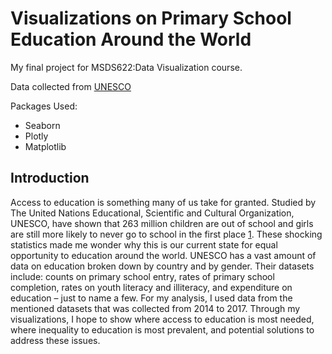 # Visualizations on Primary School Education Around the World
My final project for MSDS622:Data Visualization course.

Data collected from [UNESCO](http://data.uis.unesco.org/)

Packages Used:
- Seaborn
- Plotly
- Matplotlib

## Introduction
Access to education is something many of us take for granted. Studied by The United Nations Educational, Scientific and Cultural Organization, UNESCO, have shown that 263 million children are out of school and girls are still more likely to never go to school in the first place [1](http://uis.unesco.org/en/news/263-million-children-and-youth-are-out-school). These shocking statistics made me wonder why this is our current state for equal opportunity to education around the world.  UNESCO has a vast amount of data on education broken down by country and by gender. Their datasets include: counts on primary school entry, rates of primary school completion, rates on youth literacy and illiteracy, and expenditure on education – just to name a few. For my analysis, I used data from the mentioned datasets that was collected from 2014 to 2017. Through my visualizations, I hope to show where access to education is most needed, where inequality to education is most prevalent, and potential solutions to address these issues. 
